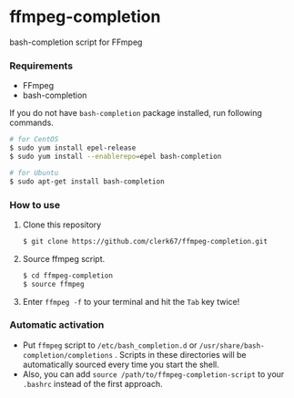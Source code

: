 # ffmpeg-completion

bash-completion script for FFmpeg

### Requirements

- FFmpeg
- bash-completion

If you do not have `bash-completion` package installed, run following commands.

```bash
# for CentOS
$ sudo yum install epel-release
$ sudo yum install --enablerepo=epel bash-completion

# for Ubuntu
$ sudo apt-get install bash-completion
```

### How to use

1. Clone this repository

    ```bash
    $ git clone https://github.com/clerk67/ffmpeg-completion.git
    ```

1. Source ffmpeg script.

    ```bash
    $ cd ffmpeg-completion
    $ source ffmpeg
    ```

1. Enter `ffmpeg -f` to your terminal and hit the `Tab` key twice!

### Automatic activation

- Put `ffmpeg` script to `/etc/bash_completion.d` or `/usr/share/bash-completion/completions` . Scripts in these directories will be automatically sourced every time you start the shell.
- Also, you can add `source /path/to/ffmpeg-completion-script` to your `.bashrc` instead of the first approach.
